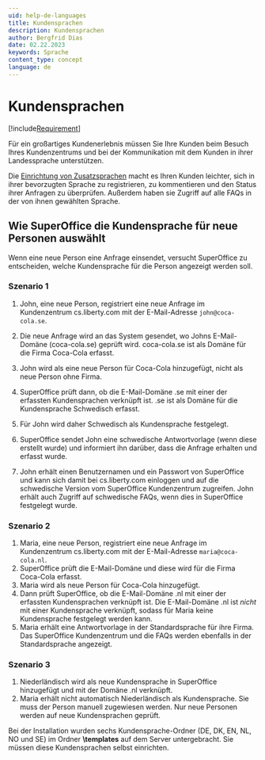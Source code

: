 ```yaml
---
uid: help-de-languages
title: Kundensprachen
description: Kundensprachen
author: Bergfrid Dias
date: 02.22.2023
keywords: Sprache
content_type: concept
language: de
---
```


# Kundensprachen

[!include[Requirement](../../../../learn/includes/req-cep.md)]

Für ein großartiges Kundenerlebnis müssen Sie Ihre Kunden beim Besuch Ihres Kundenzentrums und bei der Kommunikation mit dem Kunden in ihrer Landessprache unterstützen.

Die [Einrichtung von Zusatzsprachen][1] macht es Ihren Kunden leichter, sich in ihrer bevorzugten Sprache zu registrieren, zu kommentieren und den Status ihrer Anfragen zu überprüfen. Außerdem haben sie Zugriff auf alle FAQs in der von ihnen gewählten Sprache.

## Wie SuperOffice die Kundensprache für neue Personen auswählt

Wenn eine neue Person eine Anfrage einsendet, versucht SuperOffice zu entscheiden, welche Kundensprache für die Person angezeigt werden soll.

### Szenario 1

1. John, eine neue Person, registriert eine neue Anfrage im Kundenzentrum cs.liberty.com mit der E-Mail-Adresse `john@coca-cola.se`.

2. Die neue Anfrage wird an das System gesendet, wo Johns E-Mail-Domäne (coca-cola.se) geprüft wird. coca-cola.se ist als Domäne für die Firma Coca-Cola erfasst.

3. John wird als eine neue Person für Coca-Cola hinzugefügt, nicht als neue Person ohne Firma.

4. SuperOffice prüft dann, ob die E-Mail-Domäne .se mit einer der erfassten Kundensprachen verknüpft ist. .se ist als Domäne für die Kundensprache Schwedisch erfasst.

5. Für John wird daher Schwedisch als Kundensprache festgelegt.

6. SuperOffice sendet John eine schwedische Antwortvorlage (wenn diese erstellt wurde) und informiert ihn darüber, dass die Anfrage erhalten und erfasst wurde.

7. John erhält einen Benutzernamen und ein Passwort von SuperOffice und kann sich damit bei cs.liberty.com einloggen und auf die schwedische Version vom SuperOffice Kundenzentrum zugreifen. John erhält auch Zugriff auf schwedische FAQs, wenn dies in SuperOffice festgelegt wurde.

### Szenario 2

1. Maria, eine neue Person, registriert eine neue Anfrage im Kundenzentrum cs.liberty.com mit der E-Mail-Adresse `maria@coca-cola.nl`.
2. SuperOffice prüft die E-Mail-Domäne und diese wird für die Firma Coca-Cola erfasst.
3. Maria wird als neue Person für Coca-Cola hinzugefügt.
4. Dann prüft SuperOffice, ob die E-Mail-Domäne .nl mit einer der erfassten Kundensprachen verknüpft ist. Die E-Mail-Domäne .nl ist *nicht* mit einer Kundensprache verknüpft, sodass für Maria keine Kundensprache festgelegt werden kann.
5. Maria erhält eine Antwortvorlage in der Standardsprache für ihre Firma. Das SuperOffice Kundenzentrum und die FAQs werden ebenfalls in der Standardsprache angezeigt.

### Szenario 3

1. Niederländisch wird als neue Kundensprache in SuperOffice hinzugefügt und mit der Domäne .nl verknüpft.
2. Maria erhält nicht automatisch Niederländisch als Kundensprache. Sie muss der Person manuell zugewiesen werden. Nur neue Personen werden auf neue Kundensprachen geprüft.

Bei der Installation wurden sechs Kundensprache-Ordner (DE, DK, EN, NL, NO und SE) im Ordner **\\templates** auf dem Server untergebracht. Sie müssen diese Kundensprachen selbst einrichten.

<!-- Referenced links -->
[1]: update.md

<!-- Referenced images -->
